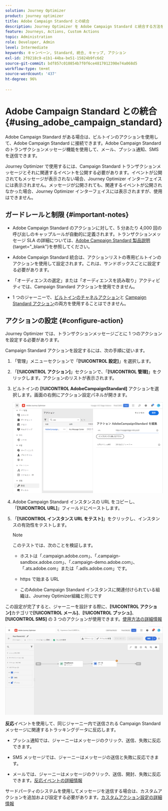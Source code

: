 ```yaml
---
solution: Journey Optimizer
product: journey optimizer
title: Adobe Campaign Standard との統合
description: Journey Optimizer を Adobe Campaign Standard と統合する方法を学ぶ
feature: Journeys, Actions, Custom Actions
topic: Administration
role: Developer, Admin
level: Intermediate
keywords: キャンペーン, Standard, 統合, キャップ, アクション
exl-id: 2f0218c9-e1b1-44ba-be51-15824b9fc6d2
source-git-commit: bdf857c010854b7f0f6ce4817012398e74a068d5
workflow-type: tm+mt
source-wordcount: '437'
ht-degree: 96%

---
```


# Adobe Campaign Standard との統合 {#using_adobe_campaign_standard}

Adobe Campaign Standard がある場合は、ビルトインのアクションを使用して、Adobe Campaign Standard に接続できます。Adobe Campaign Standard のトランザクションメッセージ機能を使用して、メール、プッシュ通知、SMS を送信できます。

Journey Optimizer で使用するには、Campaign Standard トランザクションメッセージとそれに関連するイベントを公開する必要があります。イベントが公開されてもメッセージが表示されない場合、Journey Optimizer インターフェイスには表示されません。メッセージが公開されても、関連するイベントが公開されなかった場合、Journey Optimizer インターフェイスには表示されますが、使用はできません。

## ガードレールと制限 {#important-notes}

* Adobe Campaign Standard のアクションに対して、5 分あたり 4,000 回の呼び出しのキャップルールが自動的に定義されます。トランザクションメッセージ SLA の詳細については、[Adobe Campaign Standard 製品説明](https://helpx.adobe.com/jp/legal/product-descriptions/campaign-standard.html){target="_blank"}を参照してください。

* Adobe Campaign Standard 統合は、アクションリストの専用ビルトインのアクションを使用して設定されます。これは、サンドボックスごとに設定する必要があります。

* 「オーディエンスの選定」または「オーディエンスを読み取り」アクティビティでは、Campaign Standard アクションを使用できません。

* 1 つのジャーニーで、[ビルトインのチャネルアクション](../building-journeys/journeys-message.md)と [Campaign Standard アクション](../building-journeys/using-adobe-campaign-standard.md)の両方を使用することはできません。

## アクションの設定 {#configure-action}

Journey Optimizer では、トランザクションメッセージごとに 1 つのアクションを設定する必要があります。

Campaign Standard アクションを設定するには、次の手順に従います。

1. 「管理」メニューセクションで「**[!UICONTROL 設定]**」を選択します。

1. 「**[!UICONTROL アクション]**」セクションで、「**[!UICONTROL 管理]**」をクリックします。アクションのリストが表示されます。

1. ビルトインの **[!UICONTROL AdobeCampaignStandard]** アクションを選択します。画面の右側にアクション設定パネルが開きます。

   ![](assets/actioncampaign.png)

1. Adobe Campaign Standard インスタンスの URL をコピーし、「**[!UICONTROL URL]**」フィールドにペーストします。

1. 「**[!UICONTROL インスタンス URL をテスト]**」をクリックし、インスタンスの有効性をテストします。

   >[!NOTE]
   >
   >このテストでは、次のことを検証します。
   >
   >* ホストは「.campaign.adobe.com」、「.campaign-sandbox.adobe.com」、「.campaign-demo.adobe.com」、「.ats.adobe.com」または「.adls.adobe.com」です。
   >
   >* https で始まる URL
   >
   >* このAdobe Campaign Standard インスタンスに関連付けられている組織は、Journey Optimizer組織と同じです

この設定が完了すると、ジャーニーを設計する際に、**[!UICONTROL アクション]**&#x200B;カテゴリで&#x200B;**[!UICONTROL メール]**、**[!UICONTROL プッシュ]**、**[!UICONTROL SMS]** の 3 つのアクションが使用できます。[使用方法の詳細情報](../building-journeys/using-adobe-campaign-standard.md)

![](assets/journey58.png)

**反応**&#x200B;イベントを使用して、同じジャーニー内で送信される Campaign Standard メッセージに関連するトラッキングデータに反応します。

* プッシュ通知では、ジャーニーはメッセージのクリック、送信、失敗に反応できます。

* SMS メッセージでは、ジャーニーはメッセージの送信と失敗に反応できます。

* メールでは、ジャーニーはメッセージのクリック、送信、開封、失敗に反応できます。[反応イベントの詳細情報](../building-journeys/reaction-events.md)

サードパーティのシステムを使用してメッセージを送信する場合は、カスタムアクションを追加および設定する必要があります。[カスタムアクション設定の詳細情報](../action/about-custom-action-configuration.md)